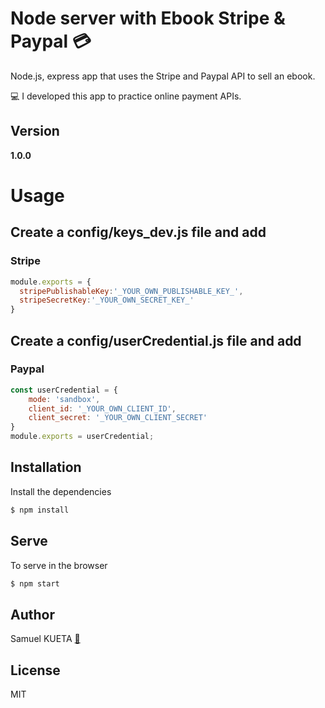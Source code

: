 # Node server with Ebook Stripe & Paypal :credit_card: 

Node.js, express app that uses the Stripe and Paypal API to sell an ebook.

:computer: I developed this app to practice online payment APIs.

## Version 
**1.0.0**

# Usage

## Create a config/keys_dev.js file and add 
### Stripe
```javascript
module.exports = {
  stripePublishableKey:'_YOUR_OWN_PUBLISHABLE_KEY_',
  stripeSecretKey:'_YOUR_OWN_SECRET_KEY_'
}
```

## Create a config/userCredential.js file and add 
### Paypal
```javascript
const userCredential = {
    mode: 'sandbox',
    client_id: '_YOUR_OWN_CLIENT_ID',
    client_secret: '_YOUR_OWN_CLIENT_SECRET'
}
module.exports = userCredential;
```

## Installation
Install the dependencies
```javascript
$ npm install 
```
## Serve
To serve in the browser
```javascript
$ npm start
```
## Author
Samuel KUETA [:link:](https://www.linkedin.com/in/samuel-kueta-930a92112)

## License
MIT
